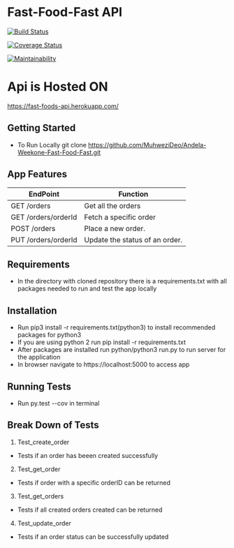# Fast-Food-Fast API

[![Build Status](https://travis-ci.org/MuhweziDeo/Andela-Weekone-Fast-Food-Fast.svg?branch=160364084-api-endpoints)](https://travis-ci.org/MuhweziDeo/Andela-Weekone-Fast-Food-Fast)

[![Coverage Status](https://coveralls.io/repos/github/MuhweziDeo/Andela-Weekone-Fast-Food-Fast/badge.svg?branch=160364084-api-endpoints)](https://coveralls.io/github/MuhweziDeo/Andela-Weekone-Fast-Food-Fast?branch=160364084-api-endpoints)

[![Maintainability](https://api.codeclimate.com/v1/badges/85578458cdbe4b22ab63/maintainability)](https://codeclimate.com/github/MuhweziDeo/Andela-Weekone-Fast-Food-Fast/maintainability)

# Api is Hosted ON
https://fast-foods-api.herokuapp.com/

## Getting Started
- To Run Locally git clone https://github.com/MuhweziDeo/Andela-Weekone-Fast-Food-Fast.git

## App Features
| EndPoint  | Function |
| ------------- | ------------- |
|GET /orders   | Get all the orders |
|GET /orders/orderId| Fetch a specific order  |
|POST /orders|Place a new order.  |
|PUT /orders/orderId|Update the status of an order. |



## Requirements
- In the directory with cloned repository there is a requirements.txt with all packages needed to run and test the app locally

## Installation 
- Run pip3 install -r requirements.txt(python3) to install recommended packages for python3
- If you are using python 2 run pip install -r requirements.txt 
- After packages are installed run python/python3 run.py to run server for the application
- In browser navigate to https://localhost:5000 to access app

## Running Tests
- Run py.test --cov in terminal

## Break Down of Tests
1. Test_create_order
- Tests if an order has beeen created successfully

2. Test_get_order
- Tests if order with a specific orderID can be returned
3. Test_get_orders
- Tests if all created orders created can be returned

4. Test_update_order
- Tests if an order status can be successfully updated